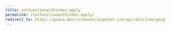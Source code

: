 ```yaml
---
title: intfunctionwithindex.apply
permalink: /intfunctionwithindex.apply/
redirect_to: https://guava.dev/releases/snapshot-jre/api/docs/com/google/common/collect/Streams.IntFunctionWithIndex.html#apply-int-long-
---
```

